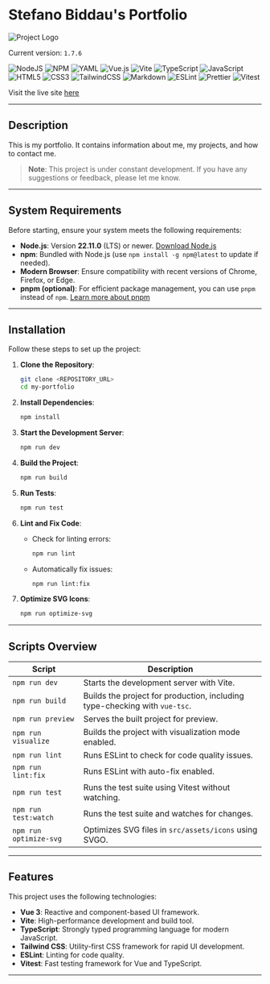 # Stefano Biddau's Portfolio

![Project Logo](https://www.design.com/share/c4904da6-3a8b-4eca-a54e-c93aa2b42f6d)

Current version: `1.7.6`

![NodeJS](https://img.shields.io/badge/node.js-6DA55F?style=for-the-badge&logo=node.js&logoColor=white)
![NPM](https://img.shields.io/badge/NPM-%23CB3837.svg?style=for-the-badge&logo=npm&logoColor=white)
![YAML](https://img.shields.io/badge/yaml-%23ffffff.svg?style=for-the-badge&logo=yaml&logoColor=151515)
![Vue.js](https://img.shields.io/badge/vuejs-%2335495e.svg?style=for-the-badge&logo=vuedotjs&logoColor=%234FC08D)
![Vite](https://img.shields.io/badge/vite-%23646CFF.svg?style=for-the-badge&logo=vite&logoColor=white)
![TypeScript](https://img.shields.io/badge/typescript-%23007ACC.svg?style=for-the-badge&logo=typescript&logoColor=white)
![JavaScript](https://img.shields.io/badge/javascript-%23323330.svg?style=for-the-badge&logo=javascript&logoColor=%23F7DF1E)
![HTML5](https://img.shields.io/badge/html5-%23E34F26.svg?style=for-the-badge&logo=html5&logoColor=white)
![CSS3](https://img.shields.io/badge/css3-%231572B6.svg?style=for-the-badge&logo=css3&logoColor=white)
![TailwindCSS](https://img.shields.io/badge/tailwindcss-%2338B2AC.svg?style=for-the-badge&logo=tailwind-css&logoColor=white)
![Markdown](https://img.shields.io/badge/markdown-%23000000.svg?style=for-the-badge&logo=markdown&logoColor=white)
![ESLint](https://img.shields.io/badge/ESLint-4B3263?style=for-the-badge&logo=eslint&logoColor=white)
![Prettier](https://img.shields.io/badge/prettier-%23F7B93E.svg?style=for-the-badge&logo=prettier&logoColor=black)
![Vitest](https://img.shields.io/badge/-Vitest-252529?style=for-the-badge&logo=vitest&logoColor=FCC72B)

Visit the live site [here](https://www.stefano-biddau.com/)

--- 


## Description
This is my portfolio. It contains information about me, my projects, and how to contact me.

>**Note**: This project is under constant development. If you have any suggestions or feedback, please let me know.

---

## System Requirements

Before starting, ensure your system meets the following requirements:

- **Node.js**: Version **22.11.0** (LTS) or newer. [Download Node.js](https://nodejs.org/)
- **npm**: Bundled with Node.js (use `npm install -g npm@latest` to update if needed).
- **Modern Browser**: Ensure compatibility with recent versions of Chrome, Firefox, or Edge.
- **pnpm (optional)**: For efficient package management, you can use `pnpm` instead of `npm`. [Learn more about pnpm](https://pnpm.io/)

---

## Installation

Follow these steps to set up the project:

1. **Clone the Repository**:
   ```bash
   git clone <REPOSITORY_URL>
   cd my-portfolio
   ```

2. **Install Dependencies**:
   ```bash
   npm install
   ```

3. **Start the Development Server**:
   ```bash
   npm run dev
   ```

4. **Build the Project**:
   ```bash
   npm run build
   ```

5. **Run Tests**:
   ```bash
   npm run test
   ```

6. **Lint and Fix Code**:
   - Check for linting errors:
     ```bash
     npm run lint
     ```
   - Automatically fix issues:
     ```bash
     npm run lint:fix
     ```

7. **Optimize SVG Icons**:
   ```bash
   npm run optimize-svg
   ```

---

## Scripts Overview

| Script               | Description                                                                 |
|----------------------|-----------------------------------------------------------------------------|
| `npm run dev`        | Starts the development server with Vite.                                   |
| `npm run build`      | Builds the project for production, including type-checking with `vue-tsc`. |
| `npm run preview`    | Serves the built project for preview.                                      |
| `npm run visualize`  | Builds the project with visualization mode enabled.                       |
| `npm run lint`       | Runs ESLint to check for code quality issues.                              |
| `npm run lint:fix`   | Runs ESLint with auto-fix enabled.                                         |
| `npm run test`       | Runs the test suite using Vitest without watching.                         |
| `npm run test:watch` | Runs the test suite and watches for changes.                               |
| `npm run optimize-svg` | Optimizes SVG files in `src/assets/icons` using SVGO.                    |

---

## Features

This project uses the following technologies:

- **Vue 3**: Reactive and component-based UI framework.
- **Vite**: High-performance development and build tool.
- **TypeScript**: Strongly typed programming language for modern JavaScript.
- **Tailwind CSS**: Utility-first CSS framework for rapid UI development.
- **ESLint**: Linting for code quality.
- **Vitest**: Fast testing framework for Vue and TypeScript.

---


